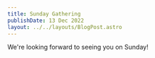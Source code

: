 ```yaml
---
title: Sunday Gathering
publishDate: 13 Dec 2022
layout: ../../layouts/BlogPost.astro
---
```

W﻿e're looking forward to seeing you on Sunday!